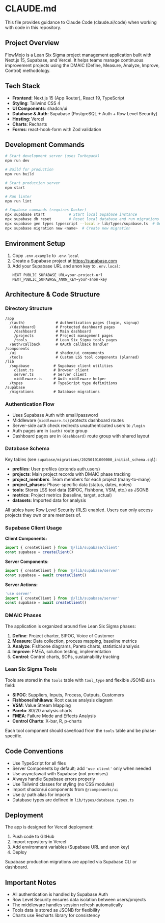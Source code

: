 # CLAUDE.md

This file provides guidance to Claude Code (claude.ai/code) when working with code in this repository.

## Project Overview

FlowMojo is a Lean Six Sigma project management application built with Next.js 15, Supabase, and Vercel. It helps teams manage continuous improvement projects using the DMAIC (Define, Measure, Analyze, Improve, Control) methodology.

## Tech Stack

- **Frontend**: Next.js 15 (App Router), React 19, TypeScript
- **Styling**: Tailwind CSS 4
- **UI Components**: shadcn/ui
- **Database & Auth**: Supabase (PostgreSQL + Auth + Row Level Security)
- **Hosting**: Vercel
- **Charts**: Recharts
- **Forms**: react-hook-form with Zod validation

## Development Commands

```bash
# Start development server (uses Turbopack)
npm run dev

# Build for production
npm run build

# Start production server
npm start

# Run linter
npm run lint

# Supabase commands (requires Docker)
npx supabase start           # Start local Supabase instance
npx supabase db reset        # Reset local database and run migrations
npx supabase gen types typescript --local > lib/types/supabase.ts  # Generate TypeScript types from schema
npx supabase migration new <name>  # Create new migration
```

## Environment Setup

1. Copy `.env.example` to `.env.local`
2. Create a Supabase project at https://supabase.com
3. Add your Supabase URL and anon key to `.env.local`:
   ```
   NEXT_PUBLIC_SUPABASE_URL=your-project-url
   NEXT_PUBLIC_SUPABASE_ANON_KEY=your-anon-key
   ```

## Architecture & Code Structure

### Directory Structure

```
/app
  /(auth)              # Authentication pages (login, signup)
  /(dashboard)         # Protected dashboard pages
    /dashboard         # Main dashboard
    /projects          # Project management pages
    /tools             # Lean Six Sigma tools pages
  /auth/callback       # OAuth callback handler
/components
  /ui                  # shadcn/ui components
  /tools               # Custom LSS tool components (planned)
/lib
  /supabase           # Supabase client utilities
    client.ts         # Browser client
    server.ts         # Server client
    middleware.ts     # Auth middleware helper
  /types              # TypeScript type definitions
/supabase
  /migrations         # Database migrations
```

### Authentication Flow

- Uses Supabase Auth with email/password
- Middleware (`middleware.ts`) protects dashboard routes
- Server-side auth check redirects unauthenticated users to `/login`
- Auth pages are in `(auth)` route group
- Dashboard pages are in `(dashboard)` route group with shared layout

### Database Schema

Key tables (see `supabase/migrations/20250101000000_initial_schema.sql`):

- **profiles**: User profiles (extends auth.users)
- **projects**: Main project records with DMAIC phase tracking
- **project_members**: Team members for each project (many-to-many)
- **project_phases**: Phase-specific data (status, dates, notes)
- **tools**: Stores LSS tool data (SIPOC, Fishbone, VSM, etc.) as JSONB
- **metrics**: Project metrics (baseline, target, actual)
- **datasets**: Imported data for analysis

All tables have Row Level Security (RLS) enabled. Users can only access projects they own or are members of.

### Supabase Client Usage

**Client Components:**
```typescript
import { createClient } from '@/lib/supabase/client'
const supabase = createClient()
```

**Server Components:**
```typescript
import { createClient } from '@/lib/supabase/server'
const supabase = await createClient()
```

**Server Actions:**
```typescript
'use server'
import { createClient } from '@/lib/supabase/server'
const supabase = await createClient()
```

### DMAIC Phases

The application is organized around five Lean Six Sigma phases:
1. **Define**: Project charter, SIPOC, Voice of Customer
2. **Measure**: Data collection, process mapping, baseline metrics
3. **Analyze**: Fishbone diagrams, Pareto charts, statistical analysis
4. **Improve**: FMEA, solution testing, implementation
5. **Control**: Control charts, SOPs, sustainability tracking

### Lean Six Sigma Tools

Tools are stored in the `tools` table with `tool_type` and flexible JSONB `data` field:

- **SIPOC**: Suppliers, Inputs, Process, Outputs, Customers
- **Fishbone/Ishikawa**: Root cause analysis diagram
- **VSM**: Value Stream Mapping
- **Pareto**: 80/20 analysis charts
- **FMEA**: Failure Mode and Effects Analysis
- **Control Charts**: X-bar, R, p-charts

Each tool component should save/load from the `tools` table and be phase-specific.

## Code Conventions

- Use TypeScript for all files
- Server Components by default; add `'use client'` only when needed
- Use async/await with Supabase (not promises)
- Always handle Supabase errors properly
- Use Tailwind classes for styling (no CSS modules)
- Import shadcn/ui components from `@/components/ui`
- Use `@/` path alias for imports
- Database types are defined in `lib/types/database.types.ts`

## Deployment

The app is designed for Vercel deployment:

1. Push code to GitHub
2. Import repository in Vercel
3. Add environment variables (Supabase URL and anon key)
4. Deploy

Supabase production migrations are applied via Supabase CLI or dashboard.

## Important Notes

- All authentication is handled by Supabase Auth
- Row Level Security ensures data isolation between users/projects
- The middleware handles session refresh automatically
- Tools data is stored as JSONB for flexibility
- Charts use Recharts library for consistency
